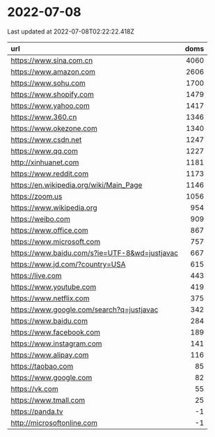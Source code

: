 # 2022-07-08

<!-- BEGIN -->
Last updated at 2022-07-08T02:22:22.418Z

url | doms
:- | -:
https://www.sina.com.cn | 4060
https://www.amazon.com | 2606
https://www.sohu.com | 1700
https://www.shopify.com | 1479
https://www.yahoo.com | 1417
https://www.360.cn | 1346
https://www.okezone.com | 1340
https://www.csdn.net | 1247
https://www.qq.com | 1227
http://xinhuanet.com | 1181
https://www.reddit.com | 1173
https://en.wikipedia.org/wiki/Main_Page | 1146
https://zoom.us | 1056
https://www.wikipedia.org | 954
https://weibo.com | 909
https://www.office.com | 867
https://www.microsoft.com | 757
https://www.baidu.com/s?ie=UTF-8&wd=justjavac | 667
https://www.jd.com/?country=USA | 615
https://live.com | 443
https://www.youtube.com | 419
https://www.netflix.com | 375
https://www.google.com/search?q=justjavac | 342
https://www.baidu.com | 284
https://www.facebook.com | 189
https://www.instagram.com | 141
https://www.alipay.com | 116
https://taobao.com | 85
https://www.google.com | 82
https://vk.com | 55
https://www.tmall.com | 25
https://panda.tv | -1
http://microsoftonline.com | -1
<!-- END -->
